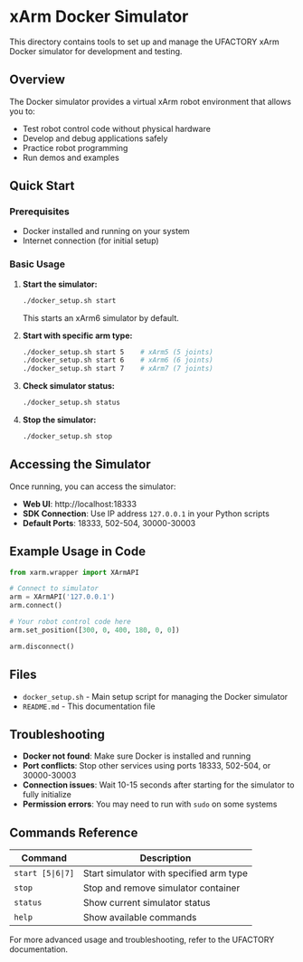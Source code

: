 # xArm Docker Simulator

This directory contains tools to set up and manage the UFACTORY xArm Docker simulator for development and testing.

## Overview

The Docker simulator provides a virtual xArm robot environment that allows you to:
- Test robot control code without physical hardware
- Develop and debug applications safely
- Practice robot programming
- Run demos and examples

## Quick Start

### Prerequisites
- Docker installed and running on your system
- Internet connection (for initial setup)

### Basic Usage

1. **Start the simulator:**
   ```bash
   ./docker_setup.sh start
   ```
   This starts an xArm6 simulator by default.

2. **Start with specific arm type:**
   ```bash
   ./docker_setup.sh start 5    # xArm5 (5 joints)
   ./docker_setup.sh start 6    # xArm6 (6 joints) 
   ./docker_setup.sh start 7    # xArm7 (7 joints)
   ```

3. **Check simulator status:**
   ```bash
   ./docker_setup.sh status
   ```

4. **Stop the simulator:**
   ```bash
   ./docker_setup.sh stop
   ```

## Accessing the Simulator

Once running, you can access the simulator:

- **Web UI**: http://localhost:18333
- **SDK Connection**: Use IP address `127.0.0.1` in your Python scripts
- **Default Ports**: 18333, 502-504, 30000-30003

## Example Usage in Code

```python
from xarm.wrapper import XArmAPI

# Connect to simulator
arm = XArmAPI('127.0.0.1')
arm.connect()

# Your robot control code here
arm.set_position([300, 0, 400, 180, 0, 0])

arm.disconnect()
```

## Files

- `docker_setup.sh` - Main setup script for managing the Docker simulator
- `README.md` - This documentation file

## Troubleshooting

- **Docker not found**: Make sure Docker is installed and running
- **Port conflicts**: Stop other services using ports 18333, 502-504, or 30000-30003
- **Connection issues**: Wait 10-15 seconds after starting for the simulator to fully initialize
- **Permission errors**: You may need to run with `sudo` on some systems

## Commands Reference

| Command | Description |
|---------|-------------|
| `start [5\|6\|7]` | Start simulator with specified arm type |
| `stop` | Stop and remove simulator container |
| `status` | Show current simulator status |
| `help` | Show available commands |

For more advanced usage and troubleshooting, refer to the UFACTORY documentation. 